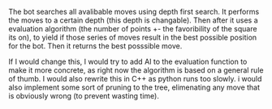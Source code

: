 The bot searches all avalibable moves using depth first search.
It performs the moves to a certain depth (this depth is changable).
Then after it uses a evaluation algorithm (the number of points +- the favoribility of the square its on), to yield if those series of moves result in the best possible position for the bot.
Then it returns the best posssible move.

If I would change this, I would try to add AI to the evaluation function to make it more concrete, as right now the algorithm is based on a general rule of thumb.
I would also rewrite this in C++ as python runs too slowly.
i would also implement some sort of pruning to the tree, elimenating any move that is obviously wrong (to prevent wasting time).
